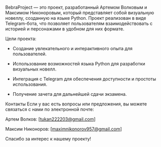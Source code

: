 BebraProject — это проект, разработанный Артемом Волковым и Максимом Никоноровым, который представляет собой визуальную новеллу, созданную на языке Python. Проект реализован в виде Telegram-бота, что позволяет пользователям взаимодействовать с историей и персонажами в удобном для них формате.


Цели проекта:

- Создание увлекательного и интерактивного опыта для пользователей.

- Использование возможностей языка Python для разработки визуальных новелл.

- Интеграция с Telegram для обеспечения доступности и простоты использования.

- Получение зачета для дальнейшей сдачи экзамена.


Контакты
Если у вас есть вопросы или предложения, вы можете связаться с нами по электронной почте:


Артем Волков: [tukan222203@gmail.com]

Максим Никоноров: [maximnikonorov957@gmail.com]

Спасибо за интерес к нашему проекту!
